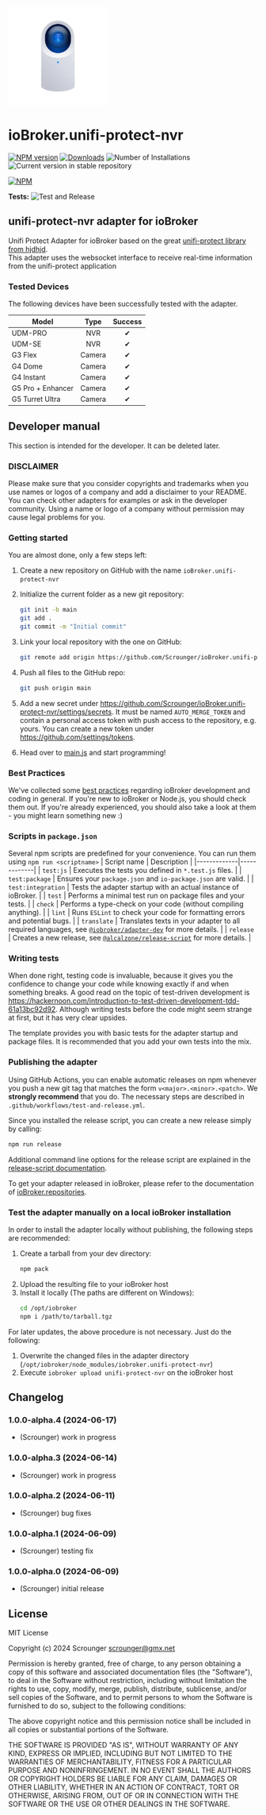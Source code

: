 <img src="admin/unifi-protect-nvr.svg" width="200" height="200" />

# ioBroker.unifi-protect-nvr

[![NPM version](https://img.shields.io/npm/v/iobroker.unifi-protect-nvr.svg)](https://www.npmjs.com/package/iobroker.unifi-protect-nvr)
[![Downloads](https://img.shields.io/npm/dm/iobroker.unifi-protect-nvr.svg)](https://www.npmjs.com/package/iobroker.unifi-protect-nvr)
![Number of Installations](https://iobroker.live/badges/unifi-protect-nvr-installed.svg)
![Current version in stable repository](https://iobroker.live/badges/unifi-protect-nvr-stable.svg)

[![NPM](https://nodei.co/npm/iobroker.unifi-protect-nvr.png?downloads=true)](https://nodei.co/npm/iobroker.unifi-protect-nvr/)

**Tests:** ![Test and Release](https://github.com/Scrounger/ioBroker.unifi-protect-nvr/workflows/Test%20and%20Release/badge.svg)

## unifi-protect-nvr adapter for ioBroker

Unifi Protect Adapter for ioBroker based on the great [unifi-protect library from hjdhjd](https://github.com/hjdhjd/unifi-protect).\
This adapter uses the websocket interface to receive real-time information from the unifi-protect application

### Tested Devices

The following devices have been successfully tested with the adapter.

| Model             |  Type  | Success |
| ----------------- | :----: | :-----: |
| UDM-PRO           |  NVR   |    ✔    |
| UDM-SE            |  NVR   |    ✔    |
| G3 Flex           | Camera |    ✔    |
| G4 Dome           | Camera |    ✔    |
| G4 Instant        | Camera |    ✔    |
| G5 Pro + Enhancer | Camera |    ✔    |
| G5 Turret Ultra   | Camera |    ✔    |

## Developer manual

This section is intended for the developer. It can be deleted later.

### DISCLAIMER

Please make sure that you consider copyrights and trademarks when you use names or logos of a company and add a disclaimer to your README.
You can check other adapters for examples or ask in the developer community. Using a name or logo of a company without permission may cause legal problems for you.

### Getting started

You are almost done, only a few steps left:

1. Create a new repository on GitHub with the name `ioBroker.unifi-protect-nvr`
1. Initialize the current folder as a new git repository:
   ```bash
   git init -b main
   git add .
   git commit -m "Initial commit"
   ```
1. Link your local repository with the one on GitHub:

   ```bash
   git remote add origin https://github.com/Scrounger/ioBroker.unifi-protect-nvr
   ```

1. Push all files to the GitHub repo:
   ```bash
   git push origin main
   ```
1. Add a new secret under https://github.com/Scrounger/ioBroker.unifi-protect-nvr/settings/secrets. It must be named `AUTO_MERGE_TOKEN` and contain a personal access token with push access to the repository, e.g. yours. You can create a new token under https://github.com/settings/tokens.

1. Head over to [main.js](main.js) and start programming!

### Best Practices

We've collected some [best practices](https://github.com/ioBroker/ioBroker.repositories#development-and-coding-best-practices) regarding ioBroker development and coding in general. If you're new to ioBroker or Node.js, you should
check them out. If you're already experienced, you should also take a look at them - you might learn something new :)

### Scripts in `package.json`

Several npm scripts are predefined for your convenience. You can run them using `npm run <scriptname>`
| Script name | Description |
|-------------|-------------|
| `test:js` | Executes the tests you defined in `*.test.js` files. |
| `test:package` | Ensures your `package.json` and `io-package.json` are valid. |
| `test:integration` | Tests the adapter startup with an actual instance of ioBroker. |
| `test` | Performs a minimal test run on package files and your tests. |
| `check` | Performs a type-check on your code (without compiling anything). |
| `lint` | Runs `ESLint` to check your code for formatting errors and potential bugs. |
| `translate` | Translates texts in your adapter to all required languages, see [`@iobroker/adapter-dev`](https://github.com/ioBroker/adapter-dev#manage-translations) for more details. |
| `release` | Creates a new release, see [`@alcalzone/release-script`](https://github.com/AlCalzone/release-script#usage) for more details. |

### Writing tests

When done right, testing code is invaluable, because it gives you the
confidence to change your code while knowing exactly if and when
something breaks. A good read on the topic of test-driven development
is https://hackernoon.com/introduction-to-test-driven-development-tdd-61a13bc92d92.
Although writing tests before the code might seem strange at first, but it has very
clear upsides.

The template provides you with basic tests for the adapter startup and package files.
It is recommended that you add your own tests into the mix.

### Publishing the adapter

Using GitHub Actions, you can enable automatic releases on npm whenever you push a new git tag that matches the form
`v<major>.<minor>.<patch>`. We **strongly recommend** that you do. The necessary steps are described in `.github/workflows/test-and-release.yml`.

Since you installed the release script, you can create a new
release simply by calling:

```bash
npm run release
```

Additional command line options for the release script are explained in the
[release-script documentation](https://github.com/AlCalzone/release-script#command-line).

To get your adapter released in ioBroker, please refer to the documentation
of [ioBroker.repositories](https://github.com/ioBroker/ioBroker.repositories#requirements-for-adapter-to-get-added-to-the-latest-repository).

### Test the adapter manually on a local ioBroker installation

In order to install the adapter locally without publishing, the following steps are recommended:

1. Create a tarball from your dev directory:
   ```bash
   npm pack
   ```
1. Upload the resulting file to your ioBroker host
1. Install it locally (The paths are different on Windows):
   ```bash
   cd /opt/iobroker
   npm i /path/to/tarball.tgz
   ```

For later updates, the above procedure is not necessary. Just do the following:

1. Overwrite the changed files in the adapter directory (`/opt/iobroker/node_modules/iobroker.unifi-protect-nvr`)
1. Execute `iobroker upload unifi-protect-nvr` on the ioBroker host

## Changelog

<!--
	Placeholder for the next version (at the beginning of the line):
	### **WORK IN PROGRESS**
-->

### 1.0.0-alpha.4 (2024-06-17)

- (Scrounger) work in progress

### 1.0.0-alpha.3 (2024-06-14)

- (Scrounger) work in progress

### 1.0.0-alpha.2 (2024-06-11)

- (Scrounger) bug fixes

### 1.0.0-alpha.1 (2024-06-09)

- (Scrounger) testing fix

### 1.0.0-alpha.0 (2024-06-09)

- (Scrounger) initial release

## License

MIT License

Copyright (c) 2024 Scrounger <scrounger@gmx.net>

Permission is hereby granted, free of charge, to any person obtaining a copy
of this software and associated documentation files (the "Software"), to deal
in the Software without restriction, including without limitation the rights
to use, copy, modify, merge, publish, distribute, sublicense, and/or sell
copies of the Software, and to permit persons to whom the Software is
furnished to do so, subject to the following conditions:

The above copyright notice and this permission notice shall be included in all
copies or substantial portions of the Software.

THE SOFTWARE IS PROVIDED "AS IS", WITHOUT WARRANTY OF ANY KIND, EXPRESS OR
IMPLIED, INCLUDING BUT NOT LIMITED TO THE WARRANTIES OF MERCHANTABILITY,
FITNESS FOR A PARTICULAR PURPOSE AND NONINFRINGEMENT. IN NO EVENT SHALL THE
AUTHORS OR COPYRIGHT HOLDERS BE LIABLE FOR ANY CLAIM, DAMAGES OR OTHER
LIABILITY, WHETHER IN AN ACTION OF CONTRACT, TORT OR OTHERWISE, ARISING FROM,
OUT OF OR IN CONNECTION WITH THE SOFTWARE OR THE USE OR OTHER DEALINGS IN THE
SOFTWARE.
